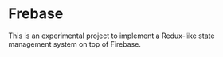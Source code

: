 # Frebase

This is an experimental project to implement a Redux-like state management system on top of Firebase.
